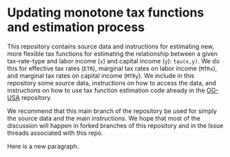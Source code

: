 # Updating monotone tax functions and estimation process
This repository contains source data and instructions for estimating new, more flexible tax functions for estimating the relationship between a given tax-rate-type and labor income (`x`) and capital income (`y`): `tau(x,y)`. We do this for effective tax rates (`ETR`), marginal tax rates on labor income (`MTRx`), and marginal tax rates on capital income (`MTRy`). We include in this repository some source data, instructions on how to access the data, and instructions on how to use tax function estimation code already in the [OG-USA](https://github.com/PSLmodels/OG-USA) repository.

We recommend that this main branch of the repository be used for simply the source data and the main instructions. We hope that most of the discussion will happen in forked branches of this repository and in the Issue threads associated with this repo.

Here is a new paragraph. 
